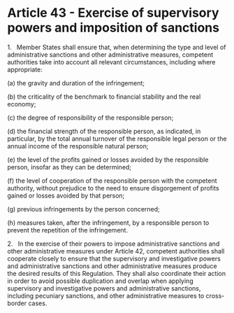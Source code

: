 # Article 43 - Exercise of supervisory powers and imposition of sanctions


1.   Member States shall ensure that, when determining the type and level of administrative sanctions and other administrative measures, competent authorities take into account all relevant circumstances, including where appropriate:

(a) the gravity and duration of the infringement;

(b) the criticality of the benchmark to financial stability and the real economy;

(c) the degree of responsibility of the responsible person;

(d) the financial strength of the responsible person, as indicated, in particular, by the total annual turnover of the responsible legal person or the annual income of the responsible natural person;

(e) the level of the profits gained or losses avoided by the responsible person, insofar as they can be determined;

(f) the level of cooperation of the responsible person with the competent authority, without prejudice to the need to ensure disgorgement of profits gained or losses avoided by that person;

(g) previous infringements by the person concerned;

(h) measures taken, after the infringement, by a responsible person to prevent the repetition of the infringement.

2.   In the exercise of their powers to impose administrative sanctions and other administrative measures under Article 42, competent authorities shall cooperate closely to ensure that the supervisory and investigative powers and administrative sanctions and other administrative measures produce the desired results of this Regulation. They shall also coordinate their action in order to avoid possible duplication and overlap when applying supervisory and investigative powers and administrative sanctions, including pecuniary sanctions, and other administrative measures to cross-border cases.
